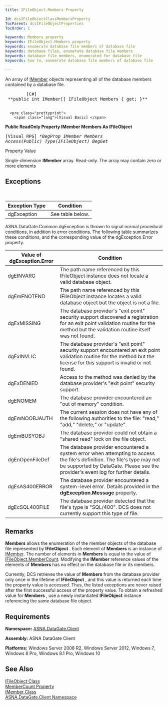 ```yaml
---
title: IFileObject.Members Property

Id: dcsIFileObjectClassMembersProperty
TocParent: dcsIFileObjectProperties
TocOrder: 1

keywords: Members property
keywords: IFileObject.Members property
keywords: enumerate database file members of database file
keywords: database files, enumerate database file members
keywords: database file members, enumerated for database file
keywords: how to, enumerate database file members of database file

---
```


An array of [IMember](imember-class.html) objects representing all of the database members contained by a database file.
<pre class="prettyprint">
        <span class="lang">[C#]</span>
 **public int IMember[] IFileObject Members { get; }** 
      </pre>
      <pre class="prettyprint">
        <span class="lang">[Visual Basic] </span>
 **Public ReadOnly Property IMember Members As IFileObject** 
      </pre>
      <pre class="prettyprint">
        <span class="lang">[Visual RPG]</span>
 **BegProp IMember Members Access(*Public) Type(IFileObject)
   BegGet** 
      </pre>

Property Value <p>Single-dimension **IMember** array. Read-only. The array may contain zero or more elements 
## Exceptions

<br />



| Exception Type | Condition |
| ---- | ---- |
| dgException | See table below. |



ASNA.DataGate.Common.dgException is thrown to signal normal procedural conditions, in addition to error conditions. The following table summarizes these conditions, and the corresponding value of the <span>dgException.Error</span> property.
<br />



| Value of dgException.Error | Condition |
| ---- | ---- |
| dgEINVARG | The path name referenced by this IFileObject instance does not locate a valid database object. |
| dgEmFNOTFND | The path name referenced by this IFileObject instance locates a valid database object but the object is not a file. |
| dgExMISSING | The database provider's "exit point" security support discovered a registration for an exit point validation routine for the method but the validation routine itself was not found. |
| dgExINVLIC | The database provider's "exit point" security support encountered an exit point validation routine for the method but the license for this support is invalid or not found. |
| dgExDENIED | Access to the method was denied by the database provider's "exit point" security support. |
| dgENOMEM | The database provider encountered an "out of memory" condition. |
| dgEmNOOBJAUTH | The current session does not have any of the following authorities to the file: "read," "add," "delete," or "update". |
| dgEmBUSYOBJ | The database provider could not obtain a "shared read" lock on the file object. |
| dgEnOpenFileDef | The database provider encountered a system error when attempting to access the file's definition. The file's type may not be supported by DataGate. Please see the provider's event log for further details. |
| dgEsAS400ERROR | The database provider encountered a system-level error. Details provided in the **dgException.Message** property. |
| dgEcSQL400FILE | The database provider detected that the file's type is "SQL/400". DCS does not currently support this type of file. |



## Remarks

**Members** allows the enumeration of the member objects of the database file represented by **IFileObject** . Each element of **Members** is an instance of [IMember](imember-class.html). The number of elements in **Members** is equal to the value of [ IFileObject.MemberCount](ifile-object-class-member-count-property.html). Modifying the **IMember** reference values of the elements of **Members** has no effect on the database file or its members. 

Currently, DCS retrieves the value of **Members** from the database provider only once in the lifetime of **IFileObject** , and this value is returned each time the property value is accessed. Thus, the listed exceptions are never raised after the first successful access of the property value. To obtain a refreshed value for **Members** , use a newly instantiated **IFileObject** instance referencing the same database file object.
## Requirements

**Namespace:** [ASNA.DataGate.Client](datagate-client-namespace.html) 

**Assembly:** ASNA DataGate Client

**Platforms:** Windows Server 2008 R2, Windows Server 2012, Windows 7, Windows 8 Pro, Windows 8.1 Pro, Windows 10
## See Also


[IFileObject Class](ifile-object-class.html)
      <br />
[MemberCount Property](ifile-object-class-member-count-property.html)
      <br />
[IMember Class](imember-class.html)
      <br />
[ASNA.DataGate.Client Namespace](datagate-client-namespace.html)

